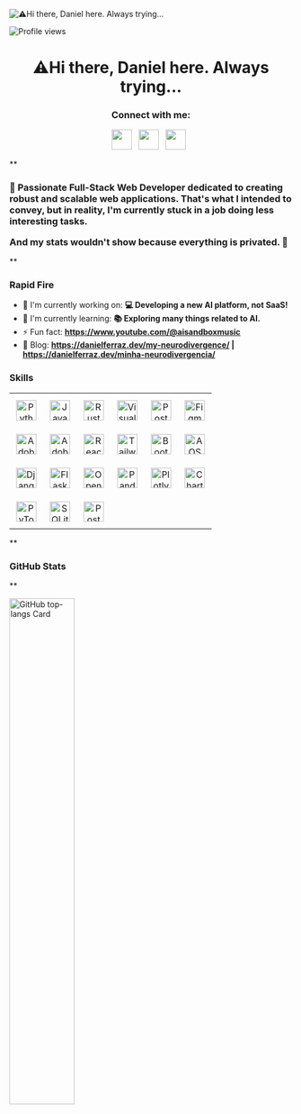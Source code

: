 ![⚠️Hi there, Daniel here. Always trying...](https://danielferraz.dev/src/img/github-header-image.png)

![Profile views](https://komarev.com/ghpvc/?username=danielfmm&label=Profile%20views&color=0e75b6&style=flat)

<div id="toc">
  <ul align="center" style="list-style: none">
    <summary>
      <h1>
        ⚠️Hi there, Daniel here. Always trying...
      </h1>
    </summary>
  </ul>
</div>

**<h3 align="center">Connect with me:</h3>** 
<p align="center"><a href="https://github.com/@danielfmm" target="_blank"><img src="https://img.shields.io/badge/GitHub-100000?style=for-the-badge&logo=github&logoColor=white" height="36" style="margin-right: 8px"></a> <a href="https://www.youtube.com/@@aisandboxmusic" target="_blank"><img src="https://img.shields.io/badge/YouTube-FF0000?style=for-the-badge&logo=youtube&logoColor=white" height="36" style="margin-right: 8px"></a> <a href="https://www.linkedin.com/in/https://www.linkedin.com/in/danielferrazmm/?locale=en_US" target="_blank"><img src="https://img.shields.io/badge/LinkedIn-0077B5?style=for-the-badge&logo=linkedin&logoColor=white" height="36" style="margin-right: 8px"></a></p>

 **<h3 align="left">🚀 Passionate Full-Stack Web Developer dedicated to creating robust and scalable web applications. That's what I intended to convey, but in reality, I'm currently stuck in a job doing less interesting tasks.

And my stats wouldn't show because everything is privated. 🫡</h3>**

**<h3 align="left">Rapid Fire</h3>**

- 💼 I'm currently working on: **💻 Developing a new AI platform, not SaaS!**
- 🌱 I'm currently learning: **📚 Exploring many things related to AI.**
- ⚡ Fun fact: **https://www.youtube.com/@aisandboxmusic**
- 📝 Blog: **<a href="https://danielferraz.dev/my-neurodivergence/ | https://danielferraz.dev/minha-neurodivergencia/ " target="_blank">https://danielferraz.dev/my-neurodivergence/ | https://danielferraz.dev/minha-neurodivergencia/ </a>**


 **<h3 align="left">Skills</h3>**

<table>
  <tr>
    <td align="center" style="padding: 12px;"><img src="https://img.shields.io/badge/Python-306998?logo=python&logoColor=white" height="36" alt="Python"/></td>
    <td align="center" style="padding: 12px;"><img src="https://img.shields.io/badge/JavaScript-F7DF1C?logo=javascript&logoColor=white" height="36" alt="JavaScript"/></td>
    <td align="center" style="padding: 12px;"><img src="https://img.shields.io/badge/Rust-B7410E?logo=rust&logoColor=white" height="36" alt="Rust"/></td>
    <td align="center" style="padding: 12px;"><img src="https://img.shields.io/badge/Visual_Studio_Code-007ACC?logo=visual-studio-code&logoColor=white" height="36" alt="Visual Studio Code"/></td>
    <td align="center" style="padding: 12px;"><img src="https://img.shields.io/badge/Postman-FF6C37?logo=postman&logoColor=white" height="36" alt="Postman"/></td>
    <td align="center" style="padding: 12px;"><img src="https://img.shields.io/badge/Figma-F24E1E?logo=figma&logoColor=white" height="36" alt="Figma"/></td>
  </tr>
  <tr>
    <td align="center" style="padding: 12px;"><img src="https://img.shields.io/badge/Adobe_After_Effects-9999FF?logo=adobe-after-effects&logoColor=white" height="36" alt="Adobe After Effects"/></td>
    <td align="center" style="padding: 12px;"><img src="https://img.shields.io/badge/Adobe_Premiere_Pro-9999FF?logo=adobe-premiere-pro&logoColor=white" height="36" alt="Adobe Premiere Pro"/></td>
    <td align="center" style="padding: 12px;"><img src="https://img.shields.io/badge/React-20232A?logo=react&logoColor=61DAFB" height="36" alt="React"/></td>
    <td align="center" style="padding: 12px;"><img src="https://img.shields.io/badge/Tailwind_CSS-38B2AC?logo=tailwind-css&logoColor=white" height="36" alt="Tailwind CSS"/></td>
    <td align="center" style="padding: 12px;"><img src="https://img.shields.io/badge/Bootstrap-563D7C?logo=bootstrap&logoColor=white" height="36" alt="Bootstrap"/></td>
    <td align="center" style="padding: 12px;"><img src="https://img.shields.io/badge/AOS-9E9E9E?logo=aos&logoColor=white" height="36" alt="AOS"/></td>
  </tr>
  <tr>
    <td align="center" style="padding: 12px;"><img src="https://img.shields.io/badge/Django-092E20?logo=django&logoColor=white" height="36" alt="Django"/></td>
    <td align="center" style="padding: 12px;"><img src="https://img.shields.io/badge/Flask-000000?logo=flask&logoColor=white" height="36" alt="Flask"/></td>
    <td align="center" style="padding: 12px;"><img src="https://img.shields.io/badge/OpenCV-27338e?logo=OpenCV&logoColor=white" height="36" alt="OpenCV"/></td>
    <td align="center" style="padding: 12px;"><img src="https://img.shields.io/badge/Pandas-150458?logo=pandas&logoColor=white" height="36" alt="Pandas"/></td>
    <td align="center" style="padding: 12px;"><img src="https://img.shields.io/badge/Plotly-3F4F75?logo=plotly&logoColor=white" height="36" alt="Plotly"/></td>
    <td align="center" style="padding: 12px;"><img src="https://img.shields.io/badge/Chart.js-FF6384?logo=chart.js&logoColor=white" height="36" alt="Chart.js"/></td>
  </tr>
  <tr>
    <td align="center" style="padding: 12px;"><img src="https://img.shields.io/badge/PyTorch-EE4C2C?logo=pytorch&logoColor=white" height="36" alt="PyTorch"/></td>
    <td align="center" style="padding: 12px;"><img src="https://img.shields.io/badge/SQLite-003B57?logo=sqlite&logoColor=white" height="36" alt="SQLite"/></td>
    <td align="center" style="padding: 12px;"><img src="https://img.shields.io/badge/PostgreSQL-316192?logo=postgresql&logoColor=white" height="36" alt="PostgreSQL"/></td>
  </tr>
</table>
 **<h3 align="left">GitHub Stats</h3>**

<p align="left">
  <img width="48%" src="https://github-readme-stats.vercel.app/api/top-langs?username=danielfmm&theme=default&cache_seconds=1800&border_radius=5&hide_title=true&layout=normal&langs_count=22&card_width=400&hide_progress=true&bg_color=%23ACDD21" alt="GitHub top-langs Card" />
</p>


